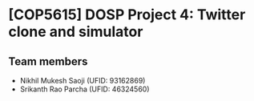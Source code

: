 # [COP5615] DOSP Project 4: Twitter clone and simulator

## Team members
- Nikhil Mukesh Saoji (UFID: 93162869)
- Srikanth Rao Parcha (UFID: 46324560)